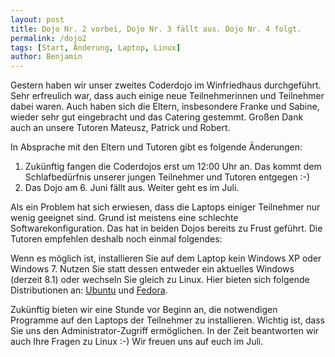 ```yaml
---
layout: post
title: Dojo Nr. 2 vorbei, Dojo Nr. 3 fällt aus. Dojo Nr. 4 folgt.
permalink: /dojo2
tags: [Start, Änderung, Laptop, Linux]
author: Benjamin
---
```


Gestern haben wir unser zweites Coderdojo im Winfriedhaus durchgeführt.
Sehr erfreulich war, dass auch einige neue Teilnehmerinnen und Teilnehmer dabei waren.
Auch haben sich die Eltern, insbesondere Franke und Sabine, wieder sehr gut eingebracht und das Catering gestemmt.
Großen Dank auch an unsere Tutoren Mateusz, Patrick und Robert.

In Absprache mit den Eltern und Tutoren gibt es folgende Änderungen:

<!--break-->

1. Zukünftig fangen die Coderdojos erst um 12:00 Uhr an. Das kommt dem Schlafbedürfnis unserer jungen Teilnehmer und Tutoren entgegen :-)
2. Das Dojo am 6. Juni fällt aus. Weiter geht es im Juli.

Als ein Problem hat sich erwiesen, dass die Laptops einiger Teilnehmer nur wenig geeignet sind. Grund ist meistens eine schlechte Softwarekonfiguration. Das hat in beiden Dojos bereits zu Frust geführt. Die Tutoren empfehlen deshalb noch einmal folgendes:

Wenn es möglich ist, installieren Sie auf dem Laptop kein Windows XP oder Windows 7.
Nutzen Sie statt dessen entweder ein aktuelles Windows (derzeit 8.1) oder wechseln Sie gleich zu Linux.
Hier bieten sich folgende Distributionen an: [Ubuntu](https://ubuntu.com) und [Fedora](https://getfedora.org).

Zukünftig bieten wir eine Stunde vor Beginn an, die notwendigen Programme auf den Laptops der Teilnehmer zu installieren.
Wichtig ist, dass Sie uns den Administrator-Zugriff ermöglichen. In der Zeit beantworten wir auch Ihre Fragen zu Linux :-)
Wir freuen uns auf euch im Juli. 